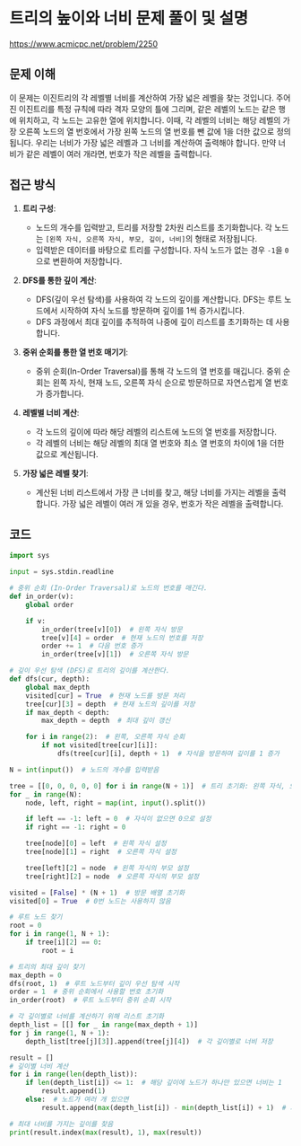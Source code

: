 # 트리의 높이와 너비 문제 풀이 및 설명

https://www.acmicpc.net/problem/2250

## 문제 이해

이 문제는 이진트리의 각 레벨별 너비를 계산하여 가장 넓은 레벨을 찾는 것입니다. 주어진 이진트리를 특정 규칙에 따라 격자 모양의 틀에 그리며, 같은 레벨의 노드는 같은 행에 위치하고, 각 노드는 고유한 열에 위치합니다. 이때, 각 레벨의 너비는 해당 레벨의 가장 오른쪽 노드의 열 번호에서 가장 왼쪽 노드의 열 번호를 뺀 값에 1을 더한 값으로 정의됩니다. 우리는 너비가 가장 넓은 레벨과 그 너비를 계산하여 출력해야 합니다. 만약 너비가 같은 레벨이 여러 개라면, 번호가 작은 레벨을 출력합니다.

## 접근 방식

1. **트리 구성**:
   - 노드의 개수를 입력받고, 트리를 저장할 2차원 리스트를 초기화합니다. 각 노드는 `[왼쪽 자식, 오른쪽 자식, 부모, 깊이, 너비]`의 형태로 저장됩니다.
   - 입력받은 데이터를 바탕으로 트리를 구성합니다. 자식 노드가 없는 경우 `-1`을 `0`으로 변환하여 저장합니다.

2. **DFS를 통한 깊이 계산**:
   - DFS(깊이 우선 탐색)를 사용하여 각 노드의 깊이를 계산합니다. DFS는 루트 노드에서 시작하여 자식 노드를 방문하며 깊이를 1씩 증가시킵니다.
   - DFS 과정에서 최대 깊이를 추적하여 나중에 깊이 리스트를 초기화하는 데 사용합니다.

3. **중위 순회를 통한 열 번호 매기기**:
   - 중위 순회(In-Order Traversal)를 통해 각 노드의 열 번호를 매깁니다. 중위 순회는 왼쪽 자식, 현재 노드, 오른쪽 자식 순으로 방문하므로 자연스럽게 열 번호가 증가합니다.

4. **레벨별 너비 계산**:
   - 각 노드의 깊이에 따라 해당 레벨의 리스트에 노드의 열 번호를 저장합니다.
   - 각 레벨의 너비는 해당 레벨의 최대 열 번호와 최소 열 번호의 차이에 1을 더한 값으로 계산됩니다.

5. **가장 넓은 레벨 찾기**:
   - 계산된 너비 리스트에서 가장 큰 너비를 찾고, 해당 너비를 가지는 레벨을 출력합니다. 가장 넓은 레벨이 여러 개 있을 경우, 번호가 작은 레벨을 출력합니다.

## 코드
```python
import sys

input = sys.stdin.readline

# 중위 순회 (In-Order Traversal)로 노드의 번호를 매긴다.
def in_order(v):
    global order

    if v:
        in_order(tree[v][0])  # 왼쪽 자식 방문
        tree[v][4] = order  # 현재 노드의 번호를 저장
        order += 1  # 다음 번호 증가
        in_order(tree[v][1])  # 오른쪽 자식 방문

# 깊이 우선 탐색 (DFS)로 트리의 깊이를 계산한다.
def dfs(cur, depth):
    global max_depth
    visited[cur] = True  # 현재 노드를 방문 처리
    tree[cur][3] = depth  # 현재 노드의 깊이를 저장
    if max_depth < depth:
        max_depth = depth  # 최대 깊이 갱신

    for i in range(2):  # 왼쪽, 오른쪽 자식 순회
        if not visited[tree[cur][i]]:
            dfs(tree[cur][i], depth + 1)  # 자식을 방문하며 깊이를 1 증가

N = int(input())  # 노드의 개수를 입력받음

tree = [[0, 0, 0, 0, 0] for i in range(N + 1)]  # 트리 초기화: 왼쪽 자식, 오른쪽 자식, 부모, 깊이, 너비
for _ in range(N):
    node, left, right = map(int, input().split())

    if left == -1: left = 0  # 자식이 없으면 0으로 설정
    if right == -1: right = 0

    tree[node][0] = left  # 왼쪽 자식 설정
    tree[node][1] = right  # 오른쪽 자식 설정

    tree[left][2] = node  # 왼쪽 자식의 부모 설정
    tree[right][2] = node  # 오른쪽 자식의 부모 설정

visited = [False] * (N + 1)  # 방문 배열 초기화
visited[0] = True  # 0번 노드는 사용하지 않음

# 루트 노드 찾기
root = 0
for i in range(1, N + 1):
    if tree[i][2] == 0:
        root = i

# 트리의 최대 깊이 찾기
max_depth = 0
dfs(root, 1)  # 루트 노드부터 깊이 우선 탐색 시작
order = 1  # 중위 순회에서 사용할 번호 초기화
in_order(root)  # 루트 노드부터 중위 순회 시작

# 각 깊이별로 너비를 계산하기 위해 리스트 초기화
depth_list = [[] for _ in range(max_depth + 1)]
for j in range(1, N + 1):
    depth_list[tree[j][3]].append(tree[j][4])  # 각 깊이별로 너비 저장

result = []
# 깊이별 너비 계산
for i in range(len(depth_list)):
    if len(depth_list[i]) <= 1:  # 해당 깊이에 노드가 하나만 있으면 너비는 1
        result.append(1)
    else:  # 노드가 여러 개 있으면
        result.append(max(depth_list[i]) - min(depth_list[i]) + 1)  # 가장 큰 너비 - 가장 작은 너비 + 1

# 최대 너비를 가지는 깊이를 찾음
print(result.index(max(result), 1), max(result))
